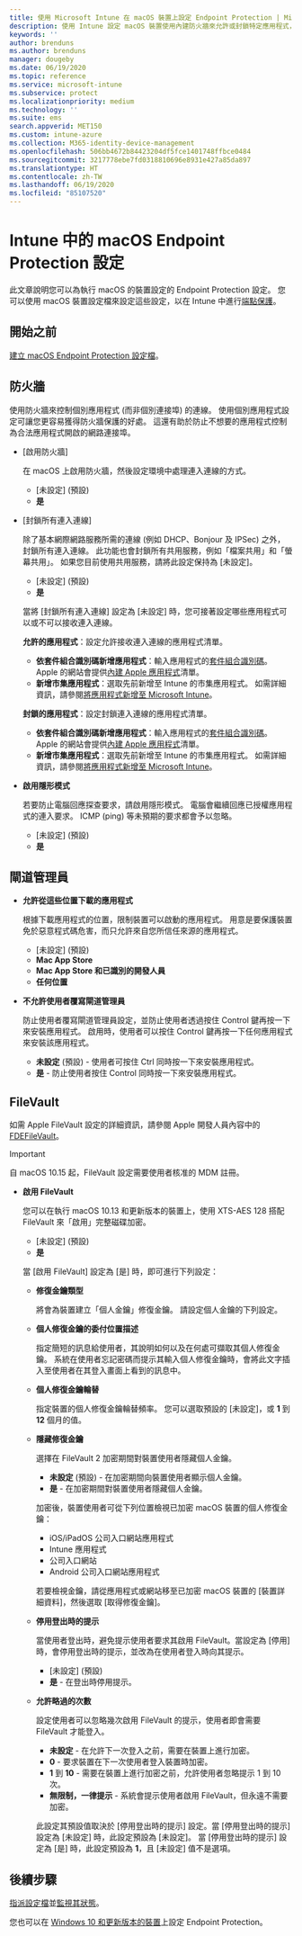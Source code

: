 ```yaml
---
title: 使用 Microsoft Intune 在 macOS 裝置上設定 Endpoint Protection | Microsoft Docs
description: 使用 Intune 設定 macOS 裝置使用內建防火牆來允許或封鎖特定應用程式，或使用隱形模式、使用 Gatekeeper 來判斷應用程式的安裝位置，以及使用 FileVault 磁碟加密。
keywords: ''
author: brenduns
ms.author: brenduns
manager: dougeby
ms.date: 06/19/2020
ms.topic: reference
ms.service: microsoft-intune
ms.subservice: protect
ms.localizationpriority: medium
ms.technology: ''
ms.suite: ems
search.appverid: MET150
ms.custom: intune-azure
ms.collection: M365-identity-device-management
ms.openlocfilehash: 506bb4672b84423204df5fce1401748ffbce0484
ms.sourcegitcommit: 3217778ebe7fd0318810696e8931e427a85da897
ms.translationtype: HT
ms.contentlocale: zh-TW
ms.lasthandoff: 06/19/2020
ms.locfileid: "85107520"
---
```

# <a name="macos-endpoint-protection-settings-in-intune"></a>Intune 中的 macOS Endpoint Protection 設定

此文章說明您可以為執行 macOS 的裝置設定的 Endpoint Protection 設定。 您可以使用 macOS 裝置設定檔來設定這些設定，以在 Intune 中進行[端點保護](endpoint-protection-configure.md)。

## <a name="before-you-begin"></a>開始之前

[建立 macOS Endpoint Protection 設定檔](endpoint-protection-configure.md)。

## <a name="firewall"></a>防火牆

使用防火牆來控制個別應用程式 (而非個別連接埠) 的連線。 使用個別應用程式設定可讓您更容易獲得防火牆保護的好處。 這還有助於防止不想要的應用程式控制為合法應用程式開啟的網路連接埠。

- [啟用防火牆]

  在 macOS 上啟用防火牆，然後設定環境中處理連入連線的方式。

  - [未設定] (預設)
  - **是**

- [封鎖所有連入連線]

  除了基本網際網路服務所需的連線 (例如 DHCP、Bonjour 及 IPSec) 之外，封鎖所有連入連線。 此功能也會封鎖所有共用服務，例如「檔案共用」和「螢幕共用」。 如果您目前使用共用服務，請將此設定保持為 [未設定]。

  - [未設定] (預設)
  - **是**

  當將 [封鎖所有連入連線] 設定為 [未設定] 時，您可接著設定哪些應用程式可以或不可以接收連入連線。

  **允許的應用程式**：設定允許接收連入連線的應用程式清單。

  - **依套件組合識別碼新增應用程式**：輸入應用程式的[套件組合識別碼](../configuration/bundle-ids-built-in-ios-apps.md)。 Apple 的網站會提供[內建 Apple 應用程式](https://support.apple.com/HT208094)清單。
  - **新增市集應用程式**：選取先前新增至 Intune 的市集應用程式。 如需詳細資訊，請參閱[將應用程式新增至 Microsoft Intune](../apps/apps-add.md)。

  **封鎖的應用程式**：設定封鎖連入連線的應用程式清單。

  - **依套件組合識別碼新增應用程式**：輸入應用程式的[套件組合識別碼](../configuration/bundle-ids-built-in-ios-apps.md)。 Apple 的網站會提供[內建 Apple 應用程式](https://support.apple.com/HT208094)清單。
  - **新增市集應用程式**：選取先前新增至 Intune 的市集應用程式。 如需詳細資訊，請參閱[將應用程式新增至 Microsoft Intune](../apps/apps-add.md)。

- **啟用隱形模式**

  若要防止電腦回應探查要求，請啟用隱形模式。 電腦會繼續回應已授權應用程式的連入要求。 ICMP (ping) 等未預期的要求都會予以忽略。

  - [未設定] (預設)
  - **是**

## <a name="gatekeeper"></a>閘道管理員

- **允許從這些位置下載的應用程式**

  根據下載應用程式的位置，限制裝置可以啟動的應用程式。 用意是要保護裝置免於惡意程式碼危害，而只允許來自您所信任來源的應用程式。

  - [未設定] (預設)
  - **Mac App Store**
  - **Mac App Store 和已識別的開發人員**
  - **任何位置**

- **不允許使用者覆寫閘道管理員**

  防止使用者覆寫閘道管理員設定，並防止使用者透過按住 Control 鍵再按一下來安裝應用程式。 啟用時，使用者可以按住 Control 鍵再按一下任何應用程式來安裝該應用程式。

  - **未設定** (預設) - 使用者可按住 Ctrl 同時按一下來安裝應用程式。
  - **是** - 防止使用者按住 Control 同時按一下來安裝應用程式。

## <a name="filevault"></a>FileVault

如需 Apple FileVault 設定的詳細資訊，請參閱 Apple 開發人員內容中的 [FDEFileVault](https://developer.apple.com/documentation/devicemanagement/fdefilevault)。

> [!IMPORTANT]
> 自 macOS 10.15 起，FileVault 設定需要使用者核准的 MDM 註冊。

- **啟用 FileVault**  

  您可以在執行 macOS 10.13 和更新版本的裝置上，使用 XTS-AES 128 搭配 FileVault 來「啟用」完整磁碟加密。

  - [未設定] (預設)
  - **是**

  當 [啟用 FileVault] 設定為 [是] 時，即可進行下列設定：

  - **修復金鑰類型**

    將會為裝置建立「個人金鑰」修復金鑰。 請設定個人金鑰的下列設定。

  - **個人修復金鑰的委付位置描述**

    指定簡短的訊息給使用者，其說明如何以及在何處可擷取其個人修復金鑰。 系統在使用者忘記密碼而提示其輸入個人修復金鑰時，會將此文字插入至使用者在其登入畫面上看到的訊息中。

  - **個人修復金鑰輪替**

    指定裝置的個人修復金鑰輪替頻率。 您可以選取預設的 [未設定]，或 **1** 到 **12** 個月的值。

  - **隱藏修復金鑰**

    選擇在 FileVault 2 加密期間對裝置使用者隱藏個人金鑰。

    - **未設定** (預設) - 在加密期間向裝置使用者顯示個人金鑰。
    - **是** - 在加密期間對裝置使用者隱藏個人金鑰。

    加密後，裝置使用者可從下列位置檢視已加密 macOS 裝置的個人修復金鑰：
    - iOS/iPadOS 公司入口網站應用程式
    - Intune 應用程式
    - 公司入口網站
    - Android 公司入口網站應用程式

    若要檢視金鑰，請從應用程式或網站移至已加密 macOS 裝置的 [裝置詳細資料]，然後選取 [取得修復金鑰]。

  - **停用登出時的提示**

    當使用者登出時，避免提示使用者要求其啟用 FileVault。當設定為 [停用] 時，會停用登出時的提示，並改為在使用者登入時向其提示。

    - [未設定] (預設)
    - **是** - 在登出時停用提示。

  - **允許略過的次數**

    設定使用者可以忽略幾次啟用 FileVault 的提示，使用者即會需要 FileVault 才能登入。

    - **未設定** - 在允許下一次登入之前，需要在裝置上進行加密。
    - **0** - 要求裝置在下一次使用者登入裝置時加密。
    - **1** 到 **10** - 需要在裝置上進行加密之前，允許使用者忽略提示 1 到 10 次。
    - **無限制，一律提示** - 系統會提示使用者啟用 FileVault，但永遠不需要加密。

    此設定其預設值取決於 [停用登出時的提示] 設定。當 [停用登出時的提示] 設定為 [未設定] 時，此設定預設為 [未設定]。 當 [停用登出時的提示] 設定為 [是] 時，此設定預設為 **1**，且 [未設定] 值不是選項。

## <a name="next-steps"></a>後續步驟

[指派設定檔](../configuration/device-profile-assign.md)並[監視其狀態](../configuration/device-profile-monitor.md)。

您也可以在 [Windows 10 和更新版本的裝置](endpoint-protection-windows-10.md)上設定 Endpoint Protection。
